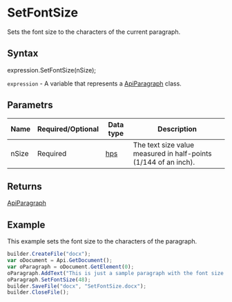 # SetFontSize

Sets the font size to the characters of the current paragraph.

## Syntax

expression.SetFontSize(nSize);

`expression` - A variable that represents a [ApiParagraph](../ApiParagraph.md) class.

## Parametrs

| **Name** | **Required/Optional** | **Data type** | **Description** |
| ------------- | ------------- | ------------- | ------------- |
| nSize | Required | [hps](../../../Enumerations/hps.md) | The text size value measured in half-points (1/144 of an inch). |

## Returns

[ApiParagraph](../ApiParagraph.md)

## Example

This example sets the font size to the characters of the paragraph.

```javascript
builder.CreateFile("docx");
var oDocument = Api.GetDocument();
var oParagraph = oDocument.GetElement(0);
oParagraph.AddText("This is just a sample paragraph with the font size set to 24 points.");
oParagraph.SetFontSize(48);
builder.SaveFile("docx", "SetFontSize.docx");
builder.CloseFile();
```